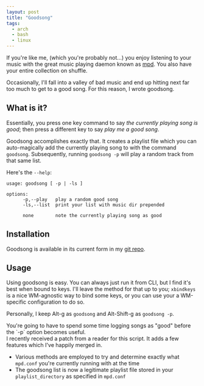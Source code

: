 ```yaml
---
layout: post
title: "Goodsong"
tags:
  - arch
  - bash
  - linux
---
```


If you're like me, (which you're probably not...) you enjoy
listening to your music with the great music playing daemon known
as [mpd][]. You also have your entire collection on shuffle.

[mpd]: http://mpd.wikia.com/wiki/Music_Player_Daemon_Wiki "mpd hompage"

Occasionally, I'll fall into a valley of bad music and end up
hitting next far too much to get to a good song. For this reason, I
wrote goodsong.

## What is it?

Essentially, you press one key command to say *the currently playing 
song is good*; then press a different key to say *play me a good song*.

Goodsong accomplishes exactly that. It creates a playlist file
which you can auto-magically add the currently playing song to with
the command `goodsong`. Subsequently, running `goodsong -p` will
play a random track from that same list.

Here's the `--help`:

```
usage: goodsong [ -p | -ls ]

options:
      -p,--play   play a random good song
      -ls,--list  print your list with music dir prepended

      none        note the currently playing song as good
```

## Installation

Goodsong is available in its current form in my [git repo][repo].

[repo]: https://github.com/pbrisbin/scripts/blob/pre-cleanout/goodsong

## Usage

Using goodsong is easy. You can always just run it from CLI, but I
find it's best when bound to keys. I'll leave the method for that
up to you; `xbindkeys` is a nice WM-agnostic way to bind some keys,
or you can use your a WM-specific configuration to do so.

Personally, I keep Alt-g as `goodsong` and Alt-Shift-g as
`goodsong -p`.

<div class="well">
You're going to have to spend some time logging songs as "good"
before the `-p` option becomes useful.
</div>

<div class="well">
I recently received a patch from a reader for this script. It adds
a few features which I've happily merged in.

* Various methods are employed to try and determine exactly what 
  `mpd.conf` you're currently running with at the time
* The goodsong list is now a legitimate playlist file stored in your 
  `playlist_directory` as specified in `mpd.conf`
</div>
